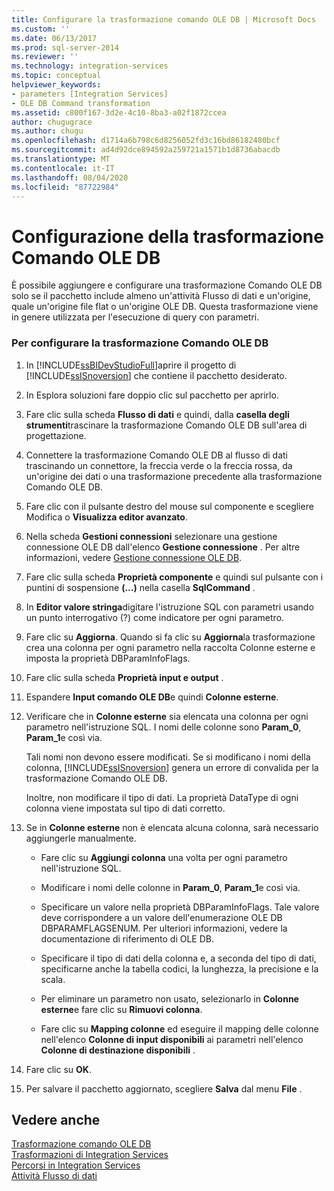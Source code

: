 ```yaml
---
title: Configurare la trasformazione comando OLE DB | Microsoft Docs
ms.custom: ''
ms.date: 06/13/2017
ms.prod: sql-server-2014
ms.reviewer: ''
ms.technology: integration-services
ms.topic: conceptual
helpviewer_keywords:
- parameters [Integration Services]
- OLE DB Command transformation
ms.assetid: c800f167-3d2e-4c10-8ba3-a02f1872ccea
author: chugugrace
ms.author: chugu
ms.openlocfilehash: d1714a6b798c6d8256052fd3c16bd86182480bcf
ms.sourcegitcommit: ad4d92dce894592a259721a1571b1d8736abacdb
ms.translationtype: MT
ms.contentlocale: it-IT
ms.lasthandoff: 08/04/2020
ms.locfileid: "87722984"
---
```

# <a name="configure-the-ole-db-command-transformation"></a>Configurazione della trasformazione Comando OLE DB
  È possibile aggiungere e configurare una trasformazione Comando OLE DB solo se il pacchetto include almeno un'attività Flusso di dati e un'origine, quale un'origine file flat o un'origine OLE DB. Questa trasformazione viene in genere utilizzata per l'esecuzione di query con parametri.  
  
### <a name="to-configure-the-ole-db-command-transformation"></a>Per configurare la trasformazione Comando OLE DB  
  
1.  In [!INCLUDE[ssBIDevStudioFull](../includes/ssbidevstudiofull-md.md)]aprire il progetto di [!INCLUDE[ssISnoversion](../includes/ssisnoversion-md.md)] che contiene il pacchetto desiderato.  
  
2.  In Esplora soluzioni fare doppio clic sul pacchetto per aprirlo.  
  
3.  Fare clic sulla scheda **Flusso di dati** e quindi, dalla **casella degli strumenti**trascinare la trasformazione Comando OLE DB sull'area di progettazione.  
  
4.  Connettere la trasformazione Comando OLE DB al flusso di dati trascinando un connettore, la freccia verde o la freccia rossa, da un'origine dei dati o una trasformazione precedente alla trasformazione Comando OLE DB.  
  
5.  Fare clic con il pulsante destro del mouse sul componente e scegliere Modifica o **Visualizza editor avanzato**.  
  
6.  Nella scheda **Gestioni connessioni** selezionare una gestione connessione OLE DB dall'elenco **Gestione connessione** . Per altre informazioni, vedere [Gestione connessione OLE DB](connection-manager/ole-db-connection-manager.md).  
  
7.  Fare clic sulla scheda **Proprietà componente** e quindi sul pulsante con i puntini di sospensione **(...)** nella casella **SqlCommand** .  
  
8.  In **Editor valore stringa**digitare l'istruzione SQL con parametri usando un punto interrogativo (?) come indicatore per ogni parametro.  
  
9. Fare clic su **Aggiorna**. Quando si fa clic su **Aggiorna**la trasformazione crea una colonna per ogni parametro nella raccolta Colonne esterne e imposta la proprietà DBParamInfoFlags.  
  
10. Fare clic sulla scheda **Proprietà input e output** .  
  
11. Espandere **Input comando OLE DB**e quindi **Colonne esterne**.  
  
12. Verificare che in **Colonne esterne** sia elencata una colonna per ogni parametro nell'istruzione SQL. I nomi delle colonne sono **Param_0**, **Param_1**e così via.  
  
     Tali nomi non devono essere modificati. Se si modificano i nomi della colonna, [!INCLUDE[ssISnoversion](../includes/ssisnoversion-md.md)] genera un errore di convalida per la trasformazione Comando OLE DB.  
  
     Inoltre, non modificare il tipo di dati. La proprietà DataType di ogni colonna viene impostata sul tipo di dati corretto.  
  
13. Se in **Colonne esterne** non è elencata alcuna colonna, sarà necessario aggiungerle manualmente.  
  
    -   Fare clic su **Aggiungi colonna** una volta per ogni parametro nell'istruzione SQL.  
  
    -   Modificare i nomi delle colonne in **Param_0**, **Param_1**e così via.  
  
    -   Specificare un valore nella proprietà DBParamInfoFlags. Tale valore deve corrispondere a un valore dell'enumerazione OLE DB DBPARAMFLAGSENUM. Per ulteriori informazioni, vedere la documentazione di riferimento di OLE DB.  
  
    -   Specificare il tipo di dati della colonna e, a seconda del tipo di dati, specificarne anche la tabella codici, la lunghezza, la precisione e la scala.  
  
    -   Per eliminare un parametro non usato, selezionarlo in **Colonne esterne**e fare clic su **Rimuovi colonna**.  
  
    -   Fare clic su **Mapping colonne** ed eseguire il mapping delle colonne nell'elenco **Colonne di input disponibili** ai parametri nell'elenco **Colonne di destinazione disponibili** .  
  
14. Fare clic su **OK**.  
  
15. Per salvare il pacchetto aggiornato, scegliere **Salva** dal menu **File** .  
  
## <a name="see-also"></a>Vedere anche  
 [Trasformazione comando OLE DB](data-flow/transformations/ole-db-command-transformation.md)   
 [Trasformazioni di Integration Services](data-flow/transformations/integration-services-transformations.md)   
 [Percorsi in Integration Services](data-flow/integration-services-paths.md)   
 [Attività Flusso di dati](control-flow/data-flow-task.md)  
  
  
